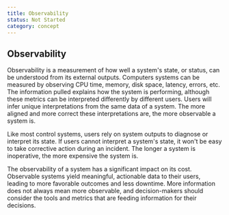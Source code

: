 ```yaml
---
title: Observability
status: Not Started
category: concept
---
```

## Observability

Observability is a measurement of how well a system's state, or status, can be understood from its external outputs. Computers systems can be measured by observing CPU time, memory, disk space, latency, errors, etc. The information pulled explains how the system is performing, although these metrics can be interpreted differently by different users. Users will infer unique interpretations from the same data of a system. The more aligned and more correct these interpretations are, the more observable a system is.

Like most control systems, users rely on system outputs to diagnose or interpret its state. If users cannot interpret a system's state, it won't be easy to take corrective action during an incident. The longer a system is inoperative, the more expensive the system is.

The observability of a system has a significant impact on its cost. Observable systems yield meaningful, actionable data to their users, leading to more favorable outcomes and less downtime. More information does not always mean more observable, and decision-makers should consider the tools and metrics that are feeding information for their decisions.
